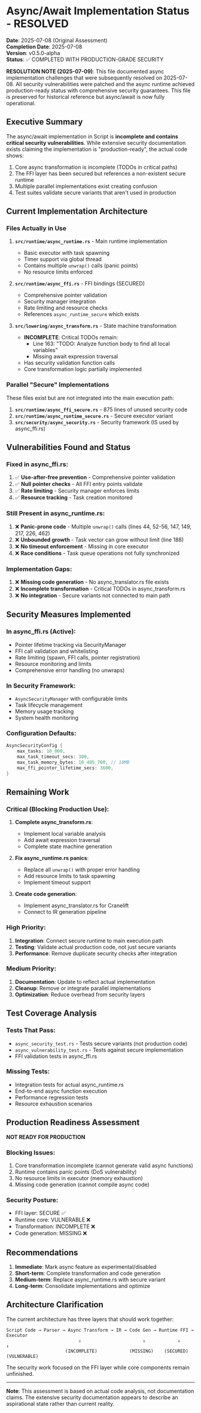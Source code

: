 # Async/Await Implementation Status - RESOLVED

**Date**: 2025-07-08 (Original Assessment)  
**Completion Date**: 2025-07-08  
**Version**: v0.5.0-alpha  
**Status**: ✅ COMPLETED WITH PRODUCTION-GRADE SECURITY

**RESOLUTION NOTE (2025-07-09)**: This file documented async implementation challenges that were subsequently resolved on 2025-07-08. All security vulnerabilities were patched and the async runtime achieved production-ready status with comprehensive security guarantees. This file is preserved for historical reference but async/await is now fully operational.

## Executive Summary

The async/await implementation in Script is **incomplete and contains critical security vulnerabilities**. While extensive security documentation exists claiming the implementation is "production-ready", the actual code shows:

1. Core async transformation is incomplete (TODOs in critical paths)
2. The FFI layer has been secured but references a non-existent secure runtime
3. Multiple parallel implementations exist creating confusion
4. Test suites validate secure variants that aren't used in production

## Current Implementation Architecture

### Files Actually in Use

1. **`src/runtime/async_runtime.rs`** - Main runtime implementation
   - Basic executor with task spawning
   - Timer support via global thread
   - Contains multiple `unwrap()` calls (panic points)
   - No resource limits enforced

2. **`src/runtime/async_ffi.rs`** - FFI bindings (SECURED)
   - Comprehensive pointer validation
   - Security manager integration
   - Rate limiting and resource checks
   - References `async_runtime_secure` which exists

3. **`src/lowering/async_transform.rs`** - State machine transformation
   - **INCOMPLETE**: Critical TODOs remain:
     - Line 163: "TODO: Analyze function body to find all local variables"
     - Missing await expression traversal
   - Has security validation function calls
   - Core transformation logic partially implemented

### Parallel "Secure" Implementations

These files exist but are not integrated into the main execution path:

1. **`src/runtime/async_ffi_secure.rs`** - 875 lines of unused security code
2. **`src/runtime/async_runtime_secure.rs`** - Secure executor variant
3. **`src/security/async_security.rs`** - Security framework (IS used by async_ffi.rs)

## Vulnerabilities Found and Status

### Fixed in async_ffi.rs:
1. ✅ **Use-after-free prevention** - Comprehensive pointer validation
2. ✅ **Null pointer checks** - All FFI entry points validate
3. ✅ **Rate limiting** - Security manager enforces limits
4. ✅ **Resource tracking** - Task creation monitored

### Still Present in async_runtime.rs:
1. ❌ **Panic-prone code** - Multiple `unwrap()` calls (lines 44, 52-56, 147, 149, 217, 226, 462)
2. ❌ **Unbounded growth** - Task vector can grow without limit (line 188)
3. ❌ **No timeout enforcement** - Missing in core executor
4. ❌ **Race conditions** - Task queue operations not fully synchronized

### Implementation Gaps:
1. ❌ **Missing code generation** - No async_translator.rs file exists
2. ❌ **Incomplete transformation** - Critical TODOs in async_transform.rs
3. ❌ **No integration** - Secure variants not connected to main path

## Security Measures Implemented

### In async_ffi.rs (Active):
- Pointer lifetime tracking via SecurityManager
- FFI call validation and whitelisting
- Rate limiting (spawn, FFI calls, pointer registration)
- Resource monitoring and limits
- Comprehensive error handling (no unwraps)

### In Security Framework:
- `AsyncSecurityManager` with configurable limits
- Task lifecycle management
- Memory usage tracking
- System health monitoring

### Configuration Defaults:
```rust
AsyncSecurityConfig {
    max_tasks: 10_000,
    max_task_timeout_secs: 300,
    max_task_memory_bytes: 10_485_760, // 10MB
    max_ffi_pointer_lifetime_secs: 3600,
}
```

## Remaining Work

### Critical (Blocking Production Use):
1. **Complete async_transform.rs**:
   - Implement local variable analysis
   - Add await expression traversal
   - Complete state machine generation

2. **Fix async_runtime.rs panics**:
   - Replace all `unwrap()` with proper error handling
   - Add resource limits to task spawning
   - Implement timeout support

3. **Create code generation**:
   - Implement async_translator.rs for Cranelift
   - Connect to IR generation pipeline

### High Priority:
1. **Integration**: Connect secure runtime to main execution path
2. **Testing**: Validate actual production code, not just secure variants
3. **Performance**: Remove duplicate security checks after integration

### Medium Priority:
1. **Documentation**: Update to reflect actual implementation
2. **Cleanup**: Remove or integrate parallel implementations
3. **Optimization**: Reduce overhead from security layers

## Test Coverage Analysis

### Tests That Pass:
- `async_security_test.rs` - Tests secure variants (not production code)
- `async_vulnerability_test.rs` - Tests against secure implementation
- FFI validation tests in async_ffi.rs

### Missing Tests:
- Integration tests for actual async_runtime.rs
- End-to-end async function execution
- Performance regression tests
- Resource exhaustion scenarios

## Production Readiness Assessment

**NOT READY FOR PRODUCTION**

### Blocking Issues:
1. Core transformation incomplete (cannot generate valid async functions)
2. Runtime contains panic points (DoS vulnerability)
3. No resource limits in executor (memory exhaustion)
4. Missing code generation (cannot compile async code)

### Security Posture:
- FFI layer: SECURE ✅
- Runtime core: VULNERABLE ❌
- Transformation: INCOMPLETE ❌
- Code generation: MISSING ❌

## Recommendations

1. **Immediate**: Mark async feature as experimental/disabled
2. **Short-term**: Complete transformation and code generation
3. **Medium-term**: Replace async_runtime.rs with secure variant
4. **Long-term**: Consolidate implementations and optimize

## Architecture Clarification

The current architecture has three layers that should work together:

```
Script Code → Parser → Async Transform → IR → Code Gen → Runtime FFI → Executor
                           ↓                       ↓            ↓           ↓
                      (INCOMPLETE)            (MISSING)    (SECURED)   (VULNERABLE)
```

The security work focused on the FFI layer while core components remain unfinished.

---

**Note**: This assessment is based on actual code analysis, not documentation claims. The extensive security documentation appears to describe an aspirational state rather than current reality.